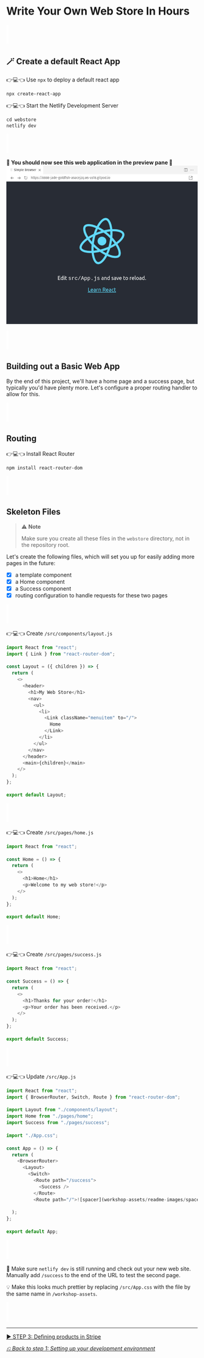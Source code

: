 # Write Your Own Web Store In Hours

![spacer](workshop-assets/readme-images/spacer.png)

## 🪄 Create a default React App

👉💻👈 Use `npx` to deploy a default react app

```shell
npx create-react-app
```

👉💻👈 Start the Netlify Development Server

```shell
cd webstore
netlify dev
```

![spacer](workshop-assets/readme-images/spacer.png)

**🎉 You should now see this web application in the preview pane 🎉**
![Default React App in Gitpod Preview](workshop-assets/readme-images/gitpod-initial-website-preview.jpg)

![spacer](workshop-assets/readme-images/spacer.png)

## Building out a Basic Web App

By the end of this project, we'll have a home page and a success page, but typically you'd have plenty more. Let's configure a proper routing handler to allow for this.

![spacer](workshop-assets/readme-images/spacer.png)

## Routing

👉💻👈 Install React Router

```shell
npm install react-router-dom
```

![spacer](workshop-assets/readme-images/spacer.png)

## Skeleton Files

> ⚠️ **Note**
>
> Make sure you create all these files in the `webstore` directory, not in the repository root.

Let's create the following files, which will set you up for easily adding more pages in the future:

- [x] a template component
- [x] a Home component
- [x] a Success component
- [x] routing configuration to handle requests for these two pages

![spacer](workshop-assets/readme-images/spacer.png)

👉💻👈 Create `/src/components/layout.js`

```javascript
import React from "react";
import { Link } from "react-router-dom";

const Layout = ({ children }) => {
  return (
    <>
      <header>
        <h1>My Web Store</h1>
        <nav>
          <ul>
            <li>
              <Link className="menuitem" to="/">
                Home
              </Link>
            </li>
          </ul>
        </nav>
      </header>
      <main>{children}</main>
    </>
  );
};

export default Layout;
```

![spacer](workshop-assets/readme-images/spacer.png)

👉💻👈 Create `/src/pages/home.js`

```javascript
import React from "react";

const Home = () => {
  return (
    <>
      <h1>Home</h1>
      <p>Welcome to my web store!</p>
    </>
  );
};

export default Home;
```

![spacer](workshop-assets/readme-images/spacer.png)

👉💻👈 Create `/src/pages/success.js`

```javascript
import React from "react";

const Success = () => {
  return (
    <>
      <h1>Thanks for your order!</h1>
      <p>Your order has been received.</p>
    </>
  );
};

export default Success;
```

![spacer](workshop-assets/readme-images/spacer.png)

👉💻👈 Update `/src/App.js`

```javascript
import React from "react";
import { BrowserRouter, Switch, Route } from "react-router-dom";

import Layout from "./components/layout";
import Home from "./pages/home";
import Success from "./pages/success";

import "./App.css";

const App = () => {
  return (
    <BrowserRouter>
      <Layout>
        <Switch>
          <Route path="/success">
            <Success />
          </Route>
          <Route path="/">![spacer](workshop-assets/readme-images/spacer.png)

  );
};

export default App;
```

![spacer](workshop-assets/readme-images/spacer.png)

🧪 Make sure `netlify dev` is still running and check out your new web site. Manually add `/success` to the end of the URL to test the second page.

💡 Make this looks much prettier by replacing `/src/App.css` with the file by the same name in `/workshop-assets`.

![spacer](workshop-assets/readme-images/spacer.png)

---

[▶️ STEP 3: Defining products in Stripe](./STEP-3-DEFINING-PRODUCTS-IN-STRIPE.md)

_[⎌ Back to step 1: Setting up your development environment](./STEP-1-DEVELOPMENT-ENVIRONMENT.md)_
